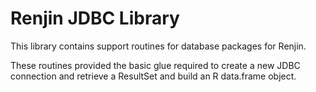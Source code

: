 # Renjin JDBC Library

This library contains support routines for database packages for Renjin.

These routines provided the basic glue required to create a new JDBC connection and 
retrieve a ResultSet and build an R data.frame object.

